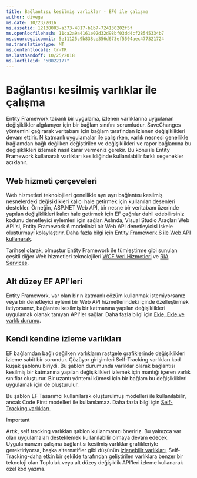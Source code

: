 ```yaml
---
title: Bağlantısı kesilmiş varlıklar - EF6 ile çalışma
author: divega
ms.date: 10/23/2016
ms.assetid: 12138003-a373-4817-b1b7-724130202f5f
ms.openlocfilehash: 11ca2a9a4161e02d32d98bf03dd4cf28545334b7
ms.sourcegitcommit: 5e11125c9b838ce356d673ef5504aec477321724
ms.translationtype: MT
ms.contentlocale: tr-TR
ms.lasthandoff: 10/25/2018
ms.locfileid: "50022177"
---
```

# <a name="working-with-disconnected-entities"></a>Bağlantısı kesilmiş varlıklar ile çalışma
Entity Framework tabanlı bir uygulama, izlenen varlıklarına uygulanan değişiklikler algılanıyor için bir bağlam sınıfını sorumludur. SaveChanges yöntemini çağırarak veritabanı için bağlam tarafından izlenen değişiklikleri devam ettirir. N katmanlı uygulamalar ile çalışırken, varlık nesnesi genellikle bağlamdan bağlı değilken değiştirilen ve değişiklikleri ve rapor bağlamına bu değişiklikleri izlemek nasıl karar vermeniz gerekir. Bu konu ile Entity Framework kullanarak varlıkları kesildiğinde kullanılabilir farklı seçenekler açıklanır.   

## <a name="web-service-frameworks"></a>Web hizmeti çerçeveleri

Web hizmetleri teknolojileri genellikle ayrı ayrı bağlantısı kesilmiş nesnelerdeki değişiklikleri kalıcı hale getirmek için kullanılan desenleri destekler. Örneğin, ASP.NET Web API, bir nesne bir veritabanı üzerinde yapılan değişiklikleri kalıcı hale getirmek için EF çağrılar dahil edebilirsiniz kodunu denetleyici eylemleri için sağlar. Aslında, Visual Studio Araçları Web API'si, Entity Framework 6 modelinizi bir Web API denetleyicisi iskele oluşturmayı kolaylaştırır. Daha fazla bilgi için [Entity Framework 6 ile Web API kullanarak](https://docs.microsoft.com/aspnet/web-api/overview/data/using-web-api-with-entity-framework/).   

Tarihsel olarak, olmuştur Entity Framework ile tümleştirme gibi sunulan çeşitli diğer Web hizmetleri teknolojileri [WCF Veri Hizmetleri](https://docs.microsoft.com/dotnet/framework/data/wcf/create-a-data-service-using-an-adonet-ef-data-wcf) ve [RIA Services](https://docs.microsoft.com/previous-versions/dotnet/wcf-ria/ee707344(v=vs.91)).

## <a name="low-level-ef-apis"></a>Alt düzey EF API'leri

Entity Framework, var olan bir n katmanlı çözüm kullanmak istemiyorsanız veya bir denetleyici eylemi bir Web API hizmetlerindeki içinde özelleştirmek istiyorsanız, bağlantısı kesilmiş bir katmanına yapılan değişiklikleri uygulamak olanak tanıyan API'ler sağlar. Daha fazla bilgi için [Ekle, Ekle ve varlık durumu](~/ef6/saving/change-tracking/entity-state.md).  

## <a name="self-tracking-entities"></a>Kendi kendine izleme varlıkları  

EF bağlamdan bağlı değilken varlıkların rastgele grafiklerinde değişiklikleri izleme sabit bir sorundur. Çözüyor girişimleri Self-Tracking varlıkları kod kuşak şablonu biriydi. Bu şablon durumunda varlıklar olarak bağlantısı kesilmiş bir katmanına yapılan değişiklikleri izlemek için mantığı içeren varlık sınıflar oluşturur. Bir uzantı yöntemi kümesi için bir bağlam bu değişiklikleri uygulamak için de oluşturulur.

Bu şablon EF Tasarımcı kullanılarak oluşturulmuş modelleri ile kullanılabilir, ancak Code First modelleri ile kullanılamaz. Daha fazla bilgi için [Self-Tracking varlıkları](self-tracking-entities/index.md).  

> [!IMPORTANT]
> Artık, self tracking varlıkları şablon kullanmanızı öneririz. Bu yalnızca var olan uygulamaları desteklemek kullanılabilir olmaya devam edecek. Uygulamanızın çalışma bağlantısı kesilmiş varlıklar grafikleriyle gerektiriyorsa, başka alternatifler gibi düşünün [izlenebilir varlıkları](http://trackableentities.github.io/), Self-Tracking-daha etkin bir şekilde tarafından geliştirilen varlıklara benzer bir teknoloji olan Topluluk veya alt düzey değişiklik API'leri izleme kullanarak özel kod yazma.
